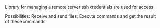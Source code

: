 Library for managing a remote server
ssh credentials are used for access

Possibilities:
Receive and send files;
Execute commands and get the result of these commands.
